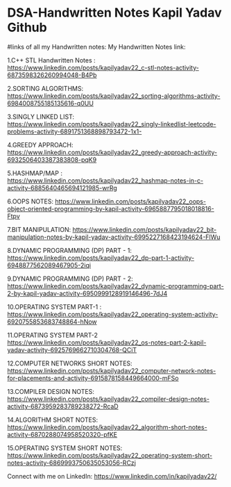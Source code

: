 # DSA-Handwritten Notes Kapil Yadav Github

#links of all my Handwritten notes:
My Handwritten Notes link:

1.C++ STL Handwritten Notes : https://www.linkedin.com/posts/kapilyadav22_c-stl-notes-activity-6873598326260994048-B4Pb

2.SORTING ALGORITHMS: https://www.linkedin.com/posts/kapilyadav22_sorting-algorithms-activity-6984008755185135616-q0UU


3.SINGLY LINKED LIST:
https://www.linkedin.com/posts/kapilyadav22_singly-linkedlist-leetcode-problems-activity-6891751368898793472-1x1-

4.GREEDY APPROACH:
https://www.linkedin.com/posts/kapilyadav22_greedy-approach-activity-6932506403387383808-pqK9

5.HASHMAP/MAP : https://www.linkedin.com/posts/kapilyadav22_hashmap-notes-in-c-activity-6885640465694121985-wrRg

6.OOPS NOTES: https://www.linkedin.com/posts/kapilyadav22_oops-object-oriented-programming-by-kapil-activity-6965887795018018816-Ftpv

7.BIT MANIPULATION:
https://www.linkedin.com/posts/kapilyadav22_bit-manipulation-notes-by-kapil-yadav-activity-6995227168423194624-FlWu

8.DYNAMIC PROGRAMMING (DP) PART - 1:
https://www.linkedin.com/posts/kapilyadav22_dp-part-1-activity-6948877562089467905-2iqi

9.DYNAMIC PROGRAMMING (DP) PART - 2:
https://www.linkedin.com/posts/kapilyadav22_dynamic-programming-part-2-by-kapil-yadav-activity-6950999128919146496-7dJ4

10.OPERATING SYSTEM PART-1 : https://www.linkedin.com/posts/kapilyadav22_operating-system-activity-6920755853683748864-hNow

11.OPERATING SYSTEM PART-2
https://www.linkedin.com/posts/kapilyadav22_os-notes-part-2-kapil-yadav-activity-6925769662710304768-QCiT 

12.COMPUTER NETWORKS SHORT NOTES:
https://www.linkedin.com/posts/kapilyadav22_computer-network-notes-for-placements-and-activity-6915878158449664000-mFSo

13.COMPILER DESIGN NOTES: 
https://www.linkedin.com/posts/kapilyadav22_compiler-design-notes-activity-6873959283789238272-RcaD

14.ALGORITHM SHORT NOTES:
https://www.linkedin.com/posts/kapilyadav22_algorithm-short-notes-activity-6870288074958520320-pfKE

15.OPERATING SYSTEM SHORT NOTES:
https://www.linkedin.com/posts/kapilyadav22_operating-system-short-notes-activity-6869993750635053056-RCzj 


Connect with me on LinkedIn: https://www.linkedin.com/in/kapilyadav22/
